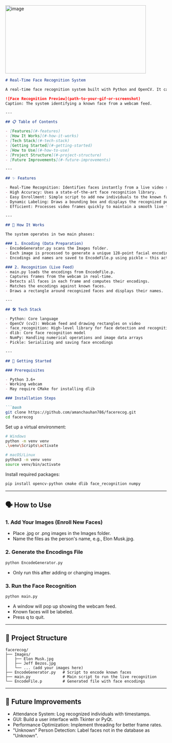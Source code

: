 <img width="439" height="213" alt="image" src="https://github.com/user-attachments/assets/a41d9853-b09e-4f79-b054-2d0dde7e2176" />



````markdown
# Real-Time Face Recognition System

A real-time face recognition system built with Python and OpenCV. It can identify known individuals from a live webcam feed and label them with their names. The system is designed to be simple to set up and easy to expand with new faces.

![Face Recognition Preview](path-to-your-gif-or-screenshot)  
Caption: The system identifying a known face from a webcam feed.

---

## 📋 Table of Contents

- [Features](#-features)  
- [How It Works](#-how-it-works)  
- [Tech Stack](#-tech-stack)  
- [Getting Started](#-getting-started)  
- [How to Use](#-how-to-use)  
- [Project Structure](#-project-structure)  
- [Future Improvements](#-future-improvements)  

---

## ✨ Features

- Real-Time Recognition: Identifies faces instantly from a live video stream.  
- High Accuracy: Uses a state-of-the-art face recognition library.  
- Easy Enrollment: Simple script to add new individuals to the known faces database.  
- Dynamic Labeling: Draws a bounding box and displays the recognized person's name.  
- Efficient: Processes video frames quickly to maintain a smooth live feed.  

---

## 🧠 How It Works

The system operates in two main phases:

### 1. Encoding (Data Preparation)
- EncodeGenerator.py scans the Images folder.  
- Each image is processed to generate a unique 128-point facial encoding.  
- Encodings and names are saved to EncodeFile.p using pickle — this acts as the database of known faces.  

### 2. Recognition (Live Feed)
- main.py loads the encodings from EncodeFile.p.  
- Captures frames from the webcam in real-time.  
- Detects all faces in each frame and computes their encodings.  
- Matches the encodings against known faces.  
- Draws a rectangle around recognized faces and displays their names.  

---

## 🛠️ Tech Stack

- Python: Core language  
- OpenCV (cv2): Webcam feed and drawing rectangles on video  
- face_recognition: High-level library for face detection and recognition  
- dlib: Core face recognition model  
- NumPy: Handling numerical operations and image data arrays  
- Pickle: Serializing and saving face encodings  

---

## 🚀 Getting Started

### Prerequisites

- Python 3.6+  
- Working webcam  
- May require CMake for installing dlib  

### Installation Steps

```bash
git clone https://github.com/amanchauhan786/facerecog.git
cd facerecog
````

Set up a virtual environment:

```bash
# Windows
python -m venv venv
.\venv\Scripts\activate

# macOS/Linux
python3 -m venv venv
source venv/bin/activate
```

Install required packages:

```bash
pip install opencv-python cmake dlib face_recognition numpy
```

---

## 🗣️ How to Use

### 1. Add Your Images (Enroll New Faces)

* Place .jpg or .png images in the Images folder.
* Name the files as the person's name, e.g., Elon Musk.jpg.

### 2. Generate the Encodings File

```bash
python EncodeGenerator.py
```

* Only run this after adding or changing images.

### 3. Run the Face Recognition

```bash
python main.py
```

* A window will pop up showing the webcam feed.
* Known faces will be labeled.
* Press q to quit.

---

## 📁 Project Structure

```
facerecog/
├── Images/
│   ├── Elon Musk.jpg
│   ├── Jeff Bezos.jpg
│   └── ... (add your images here)
├── EncodeGenerator.py   # Script to encode known faces
├── main.py              # Main script to run the live recognition
└── EncodeFile.p         # Generated file with face encodings
```

---

## 🔮 Future Improvements

* Attendance System: Log recognized individuals with timestamps.
* GUI: Build a user interface with Tkinter or PyQt.
* Performance Optimization: Implement threading for better frame rates.
* "Unknown" Person Detection: Label faces not in the database as "Unknown".


```
